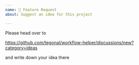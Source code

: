 ```yaml
---
name: 🚀 Feature Request
about: Suggest an idea for this project

---
```


Please head over to 

https://github.com/tegonal/workflow-helper/discussions/new?category=ideas

and write down your idea there